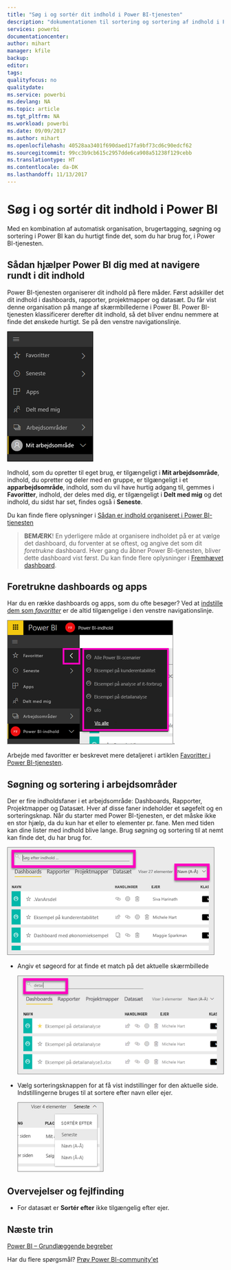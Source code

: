```yaml
---
title: "Søg i og sortér dit indhold i Power BI-tjenesten"
description: "dokumentationen til sortering og sortering af indhold i Power BI-arbejdsområder"
services: powerbi
documentationcenter: 
author: mihart
manager: kfile
backup: 
editor: 
tags: 
qualityfocus: no
qualitydate: 
ms.service: powerbi
ms.devlang: NA
ms.topic: article
ms.tgt_pltfrm: NA
ms.workload: powerbi
ms.date: 09/09/2017
ms.author: mihart
ms.openlocfilehash: 40528aa3401f690daed17fa9bf73cd6c90edcf62
ms.sourcegitcommit: 99cc3b9cb615c2957dde6ca908a51238f129cebb
ms.translationtype: HT
ms.contentlocale: da-DK
ms.lasthandoff: 11/13/2017
---
```

# <a name="searching-and-sorting-content-in-power-bi"></a>Søg i og sortér dit indhold i Power BI
Med en kombination af automatisk organisation, brugertagging, søgning og sortering i Power BI kan du hurtigt finde det, som du har brug for, i Power BI-tjenesten.

## <a name="how-power-bi-helps-you-navigate-your-content"></a>Sådan hjælper Power BI dig med at navigere rundt i dit indhold
Power BI-tjenesten organiserer dit indhold på flere måder.  Først adskiller det dit indhold i dashboards, rapporter, projektmapper og datasæt. Du får vist denne organisation på mange af skærmbillederne i Power BI. Power BI-tjenesten klassificerer derefter dit indhold, så det bliver endnu nemmere at finde det ønskede hurtigt. Se på den venstre navigationslinje.

![](media/service-navigation-search-filter-sort/power-bi-newnav.png)

Indhold, som du opretter til eget brug, er tilgængeligt i **Mit arbejdsområde**, indhold, du opretter og deler med en gruppe, er tilgængeligt i et **apparbejdsområde**, indhold, som du vil have hurtig adgang til, gemmes i **Favoritter**, indhold, der deles med dig, er tilgængeligt i **Delt med mig** og det indhold, du sidst har set, findes også i **Seneste**.

Du kan finde flere oplysninger i [Sådan er indhold organiseret i Power BI-tjenesten](service-basic-concepts.md)

> **BEMÆRK**! En yderligere måde at organisere indholdet på er at vælge det dashboard, du forventer at se oftest, og angive det som dit *foretrukne* dashboard. Hver gang du åbner Power BI-tjenesten, bliver dette dashboard vist først. Du kan finde flere oplysninger i [Fremhævet dashboard](service-dashboard-featured.md).
> 
> 

## <a name="favorite-dashboards-and-apps"></a>Foretrukne dashboards og apps
Har du en række dashboards og apps, som du ofte besøger? Ved at [indstille dem som *favoritter*](service-dashboard-favorite.md) er de altid tilgængelige i den venstre navigationslinje.

![](media/service-navigation-search-filter-sort/power-bi-favorite-flyout.png).

Arbejde med favoritter er beskrevet mere detaljeret i artiklen [Favoritter i Power BI-tjenesten](service-dashboard-favorite.md).

## <a name="searching-and-sorting-in-workspaces"></a>Søgning og sortering i arbejdsområder
Der er fire indholdsfaner i et arbejdsområde: Dashboards, Rapporter, Projektmapper og Datasæt.  Hver af disse faner indeholder et søgefelt og en sorteringsknap.  Når du starter med Power BI-tjenesten, er det måske ikke en stor hjælp, da du kun har et eller to elementer pr. fane.  Men med tiden kan dine lister med indhold blive lange.  Brug søgning og sortering til at nemt kan finde det, du har brug for.

![](media/service-navigation-search-filter-sort/power-bi-search-sort2.png)

* Angiv et søgeord for at finde et match på det aktuelle skærmbillede
  
   ![](media/service-navigation-search-filter-sort/power-bi-search2.png)
* Vælg sorteringsknappen for at få vist indstillinger for den aktuelle side. Indstillingerne bruges til at sortere efter navn eller ejer.
  
   ![](media/service-navigation-search-filter-sort/power-bi-sort-alpha.png)

## <a name="considerations-and-troubleshooting"></a>Overvejelser og fejlfinding
* For datasæt er **Sortér efter** ikke tilgængelig efter ejer.

## <a name="next-steps"></a>Næste trin
[Power BI – Grundlæggende begreber](service-basic-concepts.md)

Har du flere spørgsmål? [Prøv Power BI-community'et](http://community.powerbi.com/)

